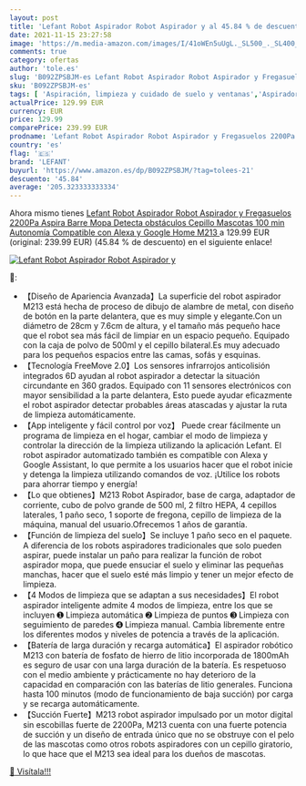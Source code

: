 ```yaml
---
layout: post
title: 'Lefant Robot Aspirador Robot Aspirador y al 45.84 % de descuento'
date: 2021-11-15 23:27:58
image: 'https://m.media-amazon.com/images/I/41oWEn5uUgL._SL500_._SL400_.jpg'
comments: true
category: ofertas
author: 'tole.es'
slug: 'B092ZPSBJM-es Lefant Robot Aspirador Robot Aspirador y Fregasuelos...'
sku: 'B092ZPSBJM-es'
tags: [ 'Aspiración, limpieza y cuidado de suelo y ventanas','Aspiradoras','Hogar y cocina','Robots aspiradores','alexa','google','home','lefant', ]
actualPrice: 129.99 EUR
currency: EUR
price: 129.99
comparePrice: 239.99 EUR
prodname: 'Lefant Robot Aspirador Robot Aspirador y Fregasuelos 2200Pa Aspira  Barre Mopa Detecta obstáculos Cepillo Mascotas 100 min Autonomía Compatible con Alexa y Google Home M213 '
country: 'es'
flag: '🇪🇸'
brand: 'LEFANT'
buyurl: 'https://www.amazon.es/dp/B092ZPSBJM/?tag=tolees-21'
descuento: '45.84'
average: '205.323333333334'
---
```


Ahora mismo tienes [Lefant Robot Aspirador Robot Aspirador y Fregasuelos 2200Pa Aspira  Barre Mopa Detecta obstáculos Cepillo Mascotas 100 min Autonomía Compatible con Alexa y Google Home M213 ](https://www.amazon.es/dp/B092ZPSBJM/?tag=tolees-21) a 129.99 EUR (original: 239.99 EUR) (45.84 %  de descuento) en el siguiente enlace!

[![Lefant Robot Aspirador Robot Aspirador y](https://m.media-amazon.com/images/I/41oWEn5uUgL._SL500_._SL400_.jpg)](https://www.amazon.es/dp/B092ZPSBJM/?tag=tolees-21)

🔎:

- 【Diseño de Apariencia Avanzada】La superficie del robot aspirador M213 está hecha de proceso de dibujo de alambre de metal, con diseño de botón en la parte delantera, que es muy simple y elegante.Con un diámetro de 28cm y 7.6cm de altura, y el tamaño más pequeño hace que el robot sea más fácil de limpiar en un espacio pequeño. Equipado con la caja de polvo de 500ml y el cepillo bilateral.Es muy adecuado para los pequeños espacios entre las camas, sofás y esquinas.
- 【Tecnología FreeMove 2.0】Los sensores infrarrojos anticolisión integrados 6D ayudan al robot aspirador a detectar la situación circundante en 360 grados. Equipado con 11 sensores electrónicos con mayor sensibilidad a la parte delantera, Esto puede ayudar eficazmente el robot aspirador detectar probables áreas atascadas y ajustar la ruta de limpieza automáticamente.
- 【App inteligente y fácil control por voz】 Puede crear fácilmente un programa de limpieza en el hogar, cambiar el modo de limpieza y controlar la dirección de la limpieza utilizando la aplicación Lefant. El robot aspirador automatizado también es compatible con Alexa y Google Assistant, lo que permite a los usuarios hacer que el robot inicie y detenga la limpieza utilizando comandos de voz. ¡Utilice los robots para ahorrar tiempo y energía!
- 【Lo que obtienes】M213 Robot Aspirador, base de carga, adaptador de corriente, cubo de polvo grande de 500 ml, 2 filtro HEPA, 4 cepillos laterales, 1 paño seco, 1 soporte de fregona, cepillo de limpieza de la máquina, manual del usuario.Ofrecemos 1 años de garantía.
- 【Función de limpieza del suelo】Se incluye 1 paño seco en el paquete. A diferencia de los robots aspiradores tradicionales que solo pueden aspirar, puede instalar un paño para realizar la función de robot aspirador mopa, que puede ensuciar el suelo y eliminar las pequeñas manchas, hacer que el suelo esté más limpio y tener un mejor efecto de limpieza.
- 【4 Modos de limpieza que se adaptan a sus necesidades】El robot aspirador inteligente admite 4 modos de limpieza, entre los que se incluyen ➊ Limpieza automática ➋ Limpieza de puntos ➌ Limpieza con seguimiento de paredes ➍ Limpieza manual. Cambia libremente entre los diferentes modos y niveles de potencia a través de la aplicación.
- 【Batería de larga duración y recarga automática】El aspirador robótico M213 con batería de fosfato de hierro de litio incorporada de 1800mAh es seguro de usar con una larga duración de la batería. Es respetuoso con el medio ambiente y prácticamente no hay deterioro de la capacidad en comparación con las baterías de litio generales. Funciona hasta 100 minutos (modo de funcionamiento de baja succión) por carga y se recarga automáticamente.
- 【Succión Fuerte】M213 robot aspirador impulsado por un motor digital sin escobillas fuerte de 2200Pa, M213 cuenta con una fuerte potencia de succión y un diseño de entrada único que no se obstruye con el pelo de las mascotas como otros robots aspiradores con un cepillo giratorio, lo que hace que el M213 sea ideal para los dueños de mascotas.

[🛒 Visítala!!!](https://www.amazon.es/dp/B092ZPSBJM/?tag=tolees-21)
